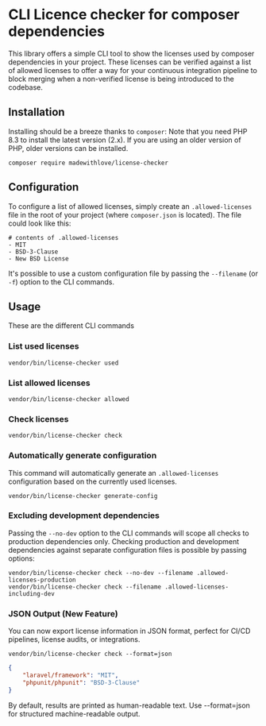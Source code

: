 # CLI Licence checker for composer dependencies
This library offers a simple CLI tool to show the licenses used by composer dependencies in your project.
These licenses can be verified against a list of allowed licenses to offer a way for your continuous integration
pipeline to block merging when a non-verified license is being introduced to the codebase.

## Installation
Installing should be a breeze thanks to `composer`:
Note that you need PHP 8.3 to install the latest version (2.x).
If you are using an older version of PHP, older versions can be installed.

```
composer require madewithlove/license-checker
```

## Configuration
To configure a list of allowed licenses, simply create an `.allowed-licenses` file in the root of your project (where `composer.json` is located).
The file could look like this:
```
# contents of .allowed-licenses
- MIT
- BSD-3-Clause
- New BSD License
```

It's possible to use a custom configuration file by passing the `--filename` (or `-f`) option to the CLI commands.

## Usage
These are the different CLI commands

### List used licenses
```
vendor/bin/license-checker used
```

### List allowed licenses
```
vendor/bin/license-checker allowed
```

### Check licenses
```
vendor/bin/license-checker check
```

### Automatically generate configuration
This command will automatically generate an `.allowed-licenses` configuration based on the currently used licenses.
```
vendor/bin/license-checker generate-config
```

### Excluding development dependencies
Passing the `--no-dev` option to the CLI commands will scope all checks to production dependencies only.
Checking production and development dependencies against separate configuration files is possible by passing options:
```
vendor/bin/license-checker check --no-dev --filename .allowed-licenses-production
vendor/bin/license-checker check --filename .allowed-licenses-including-dev
```

### JSON Output (New Feature)
You can now export license information in JSON format, perfect for CI/CD pipelines, license audits, or integrations.

```
vendor/bin/license-checker check --format=json
```

```json
{
    "laravel/framework": "MIT",
    "phpunit/phpunit": "BSD-3-Clause"
}

```

By default, results are printed as human-readable text.
Use --format=json for structured machine-readable output.